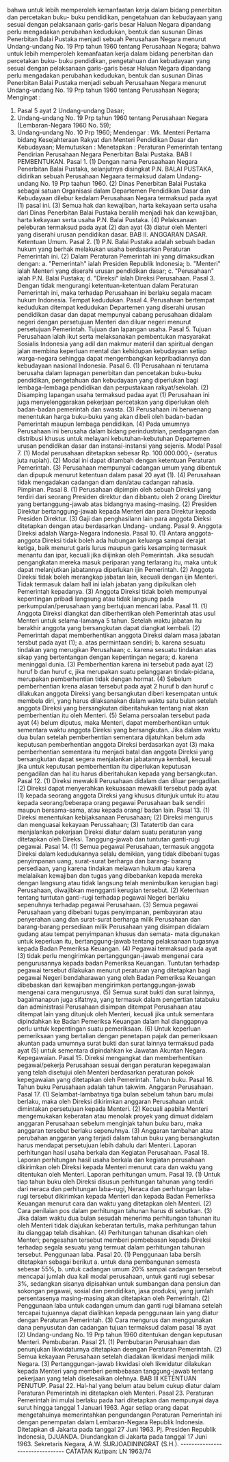  bahwa untuk lebih memperoleh kemanfaatan kerja dalam bidang penerbitan dan percetakan buku- buku pendidikan, pengetahuan dan kebudayaan yang sesuai dengan pelaksanaan garis-garis besar Haluan Negara dipandang perlu mengadakan perubahan kedudukan, bentuk dan susunan Dinas Penerbitan Balai Pustaka menjadi sebuah Perusahaan Negara menurut Undang-undang No. 19 Prp tahun 1960 tentang Perusahaan Negara; bahwa untuk lebih memperoleh kemanfaatan kerja dalam bidang penerbitan dan percetakan buku- buku pendidikan, pengetahuan dan kebudayaan yang sesuai dengan pelaksanaan garis-garis besar Haluan Negara dipandang perlu mengadakan perubahan kedudukan, bentuk dan susunan Dinas Penerbitan Balai Pustaka menjadi sebuah Perusahaan Negara menurut Undang-undang No. 19 Prp tahun 1960 tentang Perusahaan Negara;
Mengingat :

1. Pasal 5 ayat 2 Undang-undang Dasar;
2. Undang-undang No. 19 Prp tahun 1960 tentang Perusahaan Negara (Lembaran-Negara 1960 No. 59);
3. Undang-undang No. 10 Prp 1960; Mendengar : Wk. Menteri Pertama bidang Kesejahteraan Rakyat dan Menteri Pendidikan Dasar dan Kebudayaan; Memutuskan : Menetapkan : Peraturan Pemerintah tentang Pendirian Perusahaan Negara Penerbitan Balai Pustaka. BAB I PEMBENTUKAN. Pasal 1. (1) Dengan nama Perusaahaan Negara Penerbitan Balai Pustaka, selanjutnya disingkat P.N. BALAI PUSTAKA, didirikan sebuah Perusahaan Negaara termaksud dalam Undang- undang No. 19 Prp taahun 1960. (2) Dinas Penerbitan Balai Pustaka sebagai satuan Organisasi dalam Departemen Pendidikan Dasar dan Kebudayaan dilebur kedalam Perusahaan Negara termaksud pada ayat (1) pasal ini. (3) Semua hak dan kewajiban, harta kekayaan serta usaha dari Dinas Penerbitan Balai Pustaka beralih menjadi hak dan kewajiban, harta kekayaan serta usaha P.N. Balai Pustaka. (4) Pelaksanaan peleburan termaksud pada ayat (2) dan ayat (3) diatur oleh Menteri yang diserahi urusan pendidikan dasar. BAB II. ANGGARAN DASAR. Ketentuan Umum. Pasal 2. (1) P.N. Balai Pustaka adalah sebuah badan hukum yang berhak melakukan usaha berdasarkan Peraturan Pemerintah ini. (2) Dalam Peraturan Pemerintah ini yang dimaksudkan dengan:
a. "Pemerintah" ialah Presiden Republik Indonesia;
b. "Menteri" ialah Menteri yang diserahi urusan pendidikan dasar;
c. "Perusahaan" ialah P.N. Balai Pustaka;
d. "Direksi" ialah Direksi Perusahaan. Pasal 3. Dengan tidak mengurangi ketentuan-ketentuan dalam Peraturan Pemerintah ini, maka terhadap Perusahaan ini berlaku segala macam hukum Indonesia. Tempat kedudukan. Pasal 4. Perusahaan bertempat kedudukan ditempat kedudukan Departemen yang diserahi urusan pendidikan dasar dan dapat mempunyai cabang perusahaan didalam negeri dengan persetujuan Menteri dan diluar negeri menurut persetujuan Pemerintah. Tujuan dan lapangan usaha. Pasal 5. Tujuan Perusahaan ialah ikut serta melaksanakan pembentukan masyarakat Sosialis Indonesia yang adil dan makmur materiil dan spiritual dengan jalan membina keperluan mental dan kehidupan kebudayaan setiap warga-negara sehingga dapat mengembangkan kepribadiannya dan kebudayaan nasional Indonesia. Pasal 6. (1) Perusahaan ni terutama berusaha dalam lapnagan penerbitan dan pencetakan buku-buku pendidikan, pengetahuan dan kebudayaan yang diperlukan bagi lembaga-lembaga pendidikan dan perpustakaan rakyat/sekolah. (2) Disamping lapangan usaha termaksud padaa ayat (1) Perusahaan ini juga menyelenggarakan pekerjaan percetakan yang diperlukan oleh badan-badan pemerintah dan swasta. (3) Perusahaan ini berwenang menentukan harga buku-buku yang akan dibeli oleh badan-badan Pemerintah maupun lembaga pendidikan. (4) Pada umumnya Perusahaan ini berusaha dalam bidang perindustrian, perdagangan dan distribusi khusus untuk melayani kebutuhan-kebutuhan Departemen urusan pendidikan dasar dan instansi-instansi yang sejenis. Modal Pasal 7. (1) Modal perusahaan ditetapkan sebesar Rp. 100.000.000,- (seratus juta rupiah). (2) Modal ini dapat ditambah dengan ketentuan Peraturan Pemerintah. (3) Perusahaan mempunyai cadangan umum yang dibentuk dan dipupuk menurut ketentuan dalam pasal 20 ayat (1). (4) Perusahaan tidak mengadakan cadangan diam dan/atau cadangan rahasia. Pimpinan. Pasal 8. (1) Perusahaan dipimpin oleh sebuah Direksi yang terdiri dari seorang Presiden direktur dan dibbantu oleh 2 orang Direktur yang bertanggung-jawab atas bidangnya masing-masing. (2) Presiden Direktur bertanggung-jawab kepada Menteri dan para Direktur kepada Presiden Direktur. (3) Gaji dan penghasilann lain para anggota Dieksi ditetapkan dengan atau berdasarkan Undang- undang. Pasal 9. Anggota Direksi adalah Warga-Negara Indonesia. Pasal 10. (1) Antara anggota-anggota Direksi tidak boleh ada hubungan keluarga sampai derajat ketiga, baik menurut garis lurus maupun garis kesamping termasuk menantu dan ipar, kecuali jika diijinkan oleh Pemerintah. Jika sesudah pengangkatan mereka masuk periparan yang terlarang itu, maka untuk dapat melanjutkan jabatannya diperlukan ijin Pemerintah. (2) Anggota Direksi tidak boleh merangkap jabatan lain, kecuali dengan ijin Menteri. Tidak termasuk dalam hall ini ialah jabatan yang dipikulkan oleh Pemerintah kepadanya. (3) Anggota Direksi tidak boleh mempunyai kepentingan pribadi langsung atau tidak langsung pada perkumpulan/perusahaan yang bertujuan mencari laba. Pasal 11. (1) Anggota Direksi diangkat dan diberhentikan oleh Pemerintah atas usul Menteri untuk selama-lamanya 5 tahun. Setelah waktu jabatan itu berakhir anggota yang bersangkutan dapat diangkat kembali. (2) Pemerintah dapat memberhentikan anggota Direksi dalam masa jabatan tersbut pada ayat (1);
a. atas permintaan sendiri;
b. karena sesuatu tindakan yang merugikan Perusahaan;
c. karena sesuatu tindakan atas sikap yang bertentangan dengan kepentingan negara;
d. karena meninggal dunia. (3) Pemberhentian karena ini tersebut pada ayat (2) huruf b dan huruf c, jika merupakan suatu pelanggaran tindak-pidana, merupakan pemberhentian tidak dengan hormat. (4) Sebelum pemberhentian krena alasan tersebut pada ayat 2 huruf b dan huruf c dilakukan anggota Direksi yang bersangkutan diberi kesempatan untuk membela diri, yang harus dilaksanakan dalam waktu satu bulan setelah anggota Direksi yang bersangkutan diberitahukan tentang niat akan pemberhentian itu oleh Menteri. (5) Selama persoalan tersebut pada ayat (4) belum diputus, maka Menteri, dapat memberhentikan untuk sementara waktu anggota Direksi yang bersangkutan. Jika dalam waktu dua bulan setelah pemberhentian sementara dijatuhkan belum ada keputusan pemberhentian anggota Direksi berdasarkan ayat (3) maka pemberhentian sementara itu menjadi batal dan anggota Direksi yang bersangkutan dapat segera menjalankan jabatannya kembali, kecuali jika untuk keputusan pemberhentian itu diperlukan keputusan pengadilan dan hal itu harus diberitahukan kepada yang bersangkutan. Pasal 12. (1) Direksi mewakili Perusahaan didalam dan diluar pengadilan. (2) Direksi dapat menyerahkan kekuasaan mewakili tersebut pada ayat (1) kepada seorang anggota Direksi yang khusus ditunjuk untuk itu atau kepada seorang/beberapa orang pegawai Perusahaan baik sendiri maupun bersama-sama, atau kepada orang/ badan lain. Pasal 13. (1) Direksi menentukan kebijaksanaan Perusahaan;
(2) Direksi mengurus dan menguasai kekayaan Perussahaan;
(3) Tatatertib dan cara menjalankan pekerjaan Direksi diatur dalam suatu peraturan yang ditetapkan oleh Direksi. Tanggung-jawab dan tuntutan ganti-rugi pegawai. Pasal 14. (1) Semua pegawai Perusahaan, termasuk anggota Direksi dalam kedudukannya selalu demikian, yang tidak dibebani tugas penyimpanan uang, surat-surat berharga dan barang- barang persediaan, yang karena tindakan melawan hukum atau karena melalaikan kewajiban dan tugas yang dibebankan kepada mereka dengan langsung atau tidak langsung telah menimbulkan kerugian bagi Perusahaan, diwajibkan mengganti kerugian tersebut. (2) Ketentuan tentang tuntutan ganti-rugi terhadap pegawai Negeri berlaku sepenuhnya terhadap pegawai Perusahaan. (3) Semua pegawai Perusahaan yang dibebani tugas penyimpanan, pembayaran atau penyerahan uang dan surat-surat berharga milik Perusahaan dan barang-barang persediaan milik Perusahaan yang disimpan didalam gudang atau tempat penyimpanan khusus dan semata- mata digunakan untuk keperluan itu, bertanggung-jawab tentang pelaksanaan tugasnya kepada Badan Pemeriksa Keuangan. (4) Pegawai termaksud pada ayat (3) tidak perlu mengirimkan pertanggungan-jawab mengenai cara pengurusannya kepada badan Pemeriksa Keuangan. Tuntutan terhadap pegawai tersebut dilakukan menurut peraturan yang ditetapkan bagi pegawai Negeri bendaharawan yang oleh Badan Pemeriksa Keuangan dibebaskan dari kewajiban mengirimkan pertanggungan-jawab mengenai cara mengurusnya.
(5) Semua surat bukti dan surat lainnya, bagaimanapun juga sifatnya, yang termasuk dalam pengertian tatabuku dan administrasi Perusahaan disimpan ditempat Perusahaan atau ditempat lain yang ditunjuk oleh Menteri, kecuali jika untuk sementara dipindahkan ke Badan Pemeriksa Keuangan dalam hal dianggapnya perlu untuk kepentingan suatu pemeriksaan. (6) Untuk keperluan pemeriksaan yang bertalian dengan penetapan pajak dan pemeriksaan akuntan pada umumnya surat bukti dan surat lainnya termaksud pada ayat (5) untuk sementara dipindahkan ke Jawatan Akuntan Negara. Kepegawaian. Pasal 15. Direksi mengangkat dan memberhentikan pegawai/pekerja Perusahaan sesuai dengan peraturan kepegawaian yang telah disetujui oleh Menteri berdasarkan peraturan pokok kepegawaian yang ditetapkan oleh Pemerintah. Tahun buku. Pasal 16. Tahun buku Perusahaan adalah tahun takwim. Anggaran Perusahaan. Pasal 17. (1) Selambat-lambatnya tiga bulan sebelum tahun baru mulai berlaku, maka oleh Direksi dikirimkan anggaran Perusahaan untuk dimintakan persetujuan kepada Menteri. (2) Kecuali apabila Menteri mengemukakan keberatan atau menolak proyek yang dimuat didalam anggaran Perusahaan sebelum menginjak tahun buku baru, maka anggaran tersebut berlaku sepenuhnya. (3) Anggaran tambahan atau perubahan anggaran yang terjadi dalam tahun buku yang bersangkutan harus mendapat persetujuan lebih dahulu dari Menteri. Laporan perhitungan hasil usaha berkala dan Kegiatan Perusahaan. Pasal 18. Laporan perhitungan hasil usaha berkala dan kegiatan perusahaan dikirimkan oleh Direksi kepada Menteri menurut cara dan waktu yang ditentukan oleh Menteri. Laporan perhitungan umum. Pasal 19. (1) Untuk tiap tahun buku oleh Direksi disusun perhitungan tahunan yang terdiri dari neraca dan perhitungan laba-rugi, Neraca dan perhitungan laba-rugi tersebut dikirimkan kepada Menteri dan kepada Badan Pemeriksa Keuangan menurut cara dan waktu yang ditetapkan oleh Menteri.
(2) Cara penilaian pos dalam perhitungan tahunan harus di sebutkan. (3) Jika dalam waktu dua bulan sesudah menerima perhitungan tahunan itu oleh Menteri tidak diajukan keberatan tertulis, maka perhitungan tahun itu dianggap telah disahkan. (4) Perhitungan tahunan disahkan oleh Menteri; pengesahan tersebut memberi pembebasan kepada Direksi terhadap segala sesuatu yang termuat dalam perhitungan tahunan tersebut. Penggunaan laba. Pasal 20. (1) Penggunaan laba bersih ditetapkan sebagai berikut a. untuk dana pembangunan semesta sebesar 55%, b. untuk cadangan umum 20% sampai cadangan tersebut mencapai jumlah dua kali modal perusahaan, untuk ganti rugi sebesar 3%, sedangkan sisanya dipisahkan untuk sumbangan dana pensiun dan sokongan pegawai, sosial dan pendidikan, jasa produksi, yang jumlah persentasenya masing-masing akan ditetapkan oleh Pemerintah. (2) Penggunaan laba untuk cadangan umum dan ganti rugi bilamana setelah tercapai tujuannya dapat dialihkan kepada penggunaan lain yang diatur dengan Peraturan Pemerintah. (3) Cara mengurus dan menggunakan dana penyusutan dan cadangan tujuan termaksud dalam pasal 18 ayat (2) Undang-undang No. 19 Prp tahun 1960 ditentukan dengan keputusan Menteri. Pembubaran. Pasal 21. (1) Pembubaran Perusahaan dan penunjukan likwidaturnya ditetapkan deengan Peraturan Pemerintah. (2) Semua kekayaan Perusahaan setelah diadakan likwidasi menjadi milik Negara. (3) Pertanggungan-jawab likwidasi oleh likwidatur dilakukan kepada Menteri yang memberi pembebasan tanggung-jawab tentang pekerjaan yang telah diselesaikan olehnya. BAB III KETENTUAN PENUTUP. Pasal 22. Hal-hal yang belum atau belum cukup diatur dalam Peraturan Pemerintah ini ditetapkan oleh Menteri. Pasal 23. Peraturan Pemerintah ini mulai berlaku pada hari ditetapkan dan mempunyai daya surut hingga tanggal 1 Januari 1963. Agar setiap orang dapat mengetahuinya memerintahkan pengundangan Peraturan Pemerintah ini dengan penempatan dalam Lembaran-Negara Republik Indonesia. Ditetapkan di Jakarta pada tanggal 27 Juni 1963. Pj. Presiden Republik Indonesia, DJUANDA. Diundangkan di Jakarta pada tanggal 17 Juni 1963. Sekretaris Negara, A.W. SURJOADININGRAT (S.H.). -------------------------------- CATATAN Kutipan: LN 1963/74